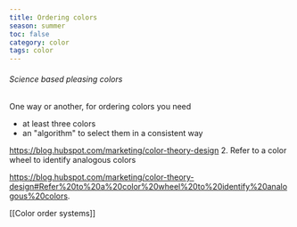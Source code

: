 ```yaml
---
title: Ordering colors
season: summer
toc: false
category: color
tags: color
---
```

###### Science based pleasing colors



One way or another, for ordering colors you need
- at least three colors
- an "algorithm" to select them in a consistent way

https://blog.hubspot.com/marketing/color-theory-design
2. Refer to a color wheel to identify analogous colors

https://blog.hubspot.com/marketing/color-theory-design#Refer%20to%20a%20color%20wheel%20to%20identify%20analogous%20colors.

[[Color order systems]]